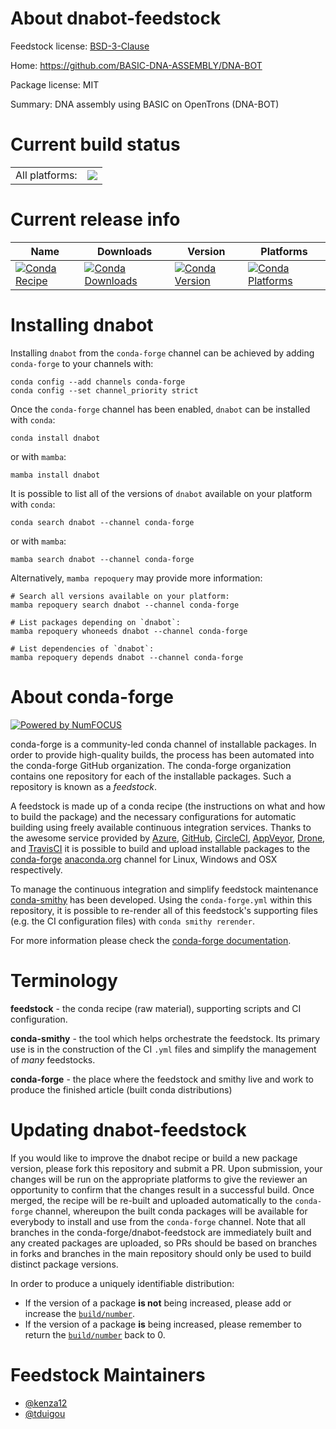 About dnabot-feedstock
======================

Feedstock license: [BSD-3-Clause](https://github.com/conda-forge/dnabot-feedstock/blob/main/LICENSE.txt)

Home: https://github.com/BASIC-DNA-ASSEMBLY/DNA-BOT

Package license: MIT

Summary: DNA assembly using BASIC on OpenTrons (DNA-BOT)

Current build status
====================


<table><tr><td>All platforms:</td>
    <td>
      <a href="https://dev.azure.com/conda-forge/feedstock-builds/_build/latest?definitionId=14690&branchName=main">
        <img src="https://dev.azure.com/conda-forge/feedstock-builds/_apis/build/status/dnabot-feedstock?branchName=main">
      </a>
    </td>
  </tr>
</table>

Current release info
====================

| Name | Downloads | Version | Platforms |
| --- | --- | --- | --- |
| [![Conda Recipe](https://img.shields.io/badge/recipe-dnabot-green.svg)](https://anaconda.org/conda-forge/dnabot) | [![Conda Downloads](https://img.shields.io/conda/dn/conda-forge/dnabot.svg)](https://anaconda.org/conda-forge/dnabot) | [![Conda Version](https://img.shields.io/conda/vn/conda-forge/dnabot.svg)](https://anaconda.org/conda-forge/dnabot) | [![Conda Platforms](https://img.shields.io/conda/pn/conda-forge/dnabot.svg)](https://anaconda.org/conda-forge/dnabot) |

Installing dnabot
=================

Installing `dnabot` from the `conda-forge` channel can be achieved by adding `conda-forge` to your channels with:

```
conda config --add channels conda-forge
conda config --set channel_priority strict
```

Once the `conda-forge` channel has been enabled, `dnabot` can be installed with `conda`:

```
conda install dnabot
```

or with `mamba`:

```
mamba install dnabot
```

It is possible to list all of the versions of `dnabot` available on your platform with `conda`:

```
conda search dnabot --channel conda-forge
```

or with `mamba`:

```
mamba search dnabot --channel conda-forge
```

Alternatively, `mamba repoquery` may provide more information:

```
# Search all versions available on your platform:
mamba repoquery search dnabot --channel conda-forge

# List packages depending on `dnabot`:
mamba repoquery whoneeds dnabot --channel conda-forge

# List dependencies of `dnabot`:
mamba repoquery depends dnabot --channel conda-forge
```


About conda-forge
=================

[![Powered by
NumFOCUS](https://img.shields.io/badge/powered%20by-NumFOCUS-orange.svg?style=flat&colorA=E1523D&colorB=007D8A)](https://numfocus.org)

conda-forge is a community-led conda channel of installable packages.
In order to provide high-quality builds, the process has been automated into the
conda-forge GitHub organization. The conda-forge organization contains one repository
for each of the installable packages. Such a repository is known as a *feedstock*.

A feedstock is made up of a conda recipe (the instructions on what and how to build
the package) and the necessary configurations for automatic building using freely
available continuous integration services. Thanks to the awesome service provided by
[Azure](https://azure.microsoft.com/en-us/services/devops/), [GitHub](https://github.com/),
[CircleCI](https://circleci.com/), [AppVeyor](https://www.appveyor.com/),
[Drone](https://cloud.drone.io/welcome), and [TravisCI](https://travis-ci.com/)
it is possible to build and upload installable packages to the
[conda-forge](https://anaconda.org/conda-forge) [anaconda.org](https://anaconda.org/)
channel for Linux, Windows and OSX respectively.

To manage the continuous integration and simplify feedstock maintenance
[conda-smithy](https://github.com/conda-forge/conda-smithy) has been developed.
Using the ``conda-forge.yml`` within this repository, it is possible to re-render all of
this feedstock's supporting files (e.g. the CI configuration files) with ``conda smithy rerender``.

For more information please check the [conda-forge documentation](https://conda-forge.org/docs/).

Terminology
===========

**feedstock** - the conda recipe (raw material), supporting scripts and CI configuration.

**conda-smithy** - the tool which helps orchestrate the feedstock.
                   Its primary use is in the construction of the CI ``.yml`` files
                   and simplify the management of *many* feedstocks.

**conda-forge** - the place where the feedstock and smithy live and work to
                  produce the finished article (built conda distributions)


Updating dnabot-feedstock
=========================

If you would like to improve the dnabot recipe or build a new
package version, please fork this repository and submit a PR. Upon submission,
your changes will be run on the appropriate platforms to give the reviewer an
opportunity to confirm that the changes result in a successful build. Once
merged, the recipe will be re-built and uploaded automatically to the
`conda-forge` channel, whereupon the built conda packages will be available for
everybody to install and use from the `conda-forge` channel.
Note that all branches in the conda-forge/dnabot-feedstock are
immediately built and any created packages are uploaded, so PRs should be based
on branches in forks and branches in the main repository should only be used to
build distinct package versions.

In order to produce a uniquely identifiable distribution:
 * If the version of a package **is not** being increased, please add or increase
   the [``build/number``](https://docs.conda.io/projects/conda-build/en/latest/resources/define-metadata.html#build-number-and-string).
 * If the version of a package **is** being increased, please remember to return
   the [``build/number``](https://docs.conda.io/projects/conda-build/en/latest/resources/define-metadata.html#build-number-and-string)
   back to 0.

Feedstock Maintainers
=====================

* [@kenza12](https://github.com/kenza12/)
* [@tduigou](https://github.com/tduigou/)

